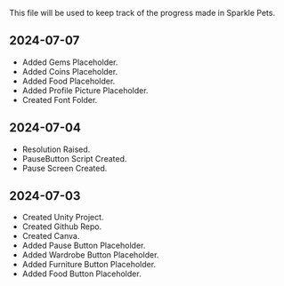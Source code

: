 This file will be used to keep track of the progress made in Sparkle Pets.

## 2024-07-07
* Added Gems Placeholder.
* Added Coins Placeholder.
* Added Food Placeholder.
* Added Profile Picture Placeholder.
* Created Font Folder.

## 2024-07-04
* Resolution Raised.
* PauseButton Script Created.
* Pause Screen Created.

## 2024-07-03
* Created Unity Project.
* Created Github Repo.
* Created Canva.
* Added Pause Button Placeholder.
* Added Wardrobe Button Placeholder.
* Added Furniture Button Placeholder.
* Added Food Button Placeholder.
